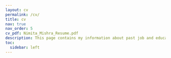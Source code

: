 ```yaml
---
layout: cv
permalink: /cv/
title: cv
nav: true
nav_order: 5
cv_pdf: Nimita_Mishra_Resume.pdf
description: This page contains my information about past job and education related experiences. 
toc:
  sidebar: left
---
```

